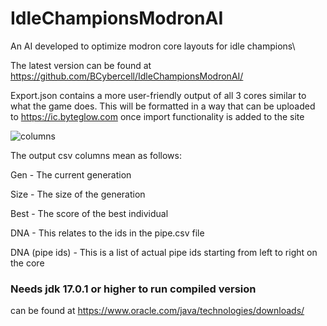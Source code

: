 # IdleChampionsModronAI
An AI developed to optimize modron core layouts for idle champions\

The latest version can be found at https://github.com/BCybercell/IdleChampionsModronAI/

Export.json contains a more user-friendly output of all 3 cores similar to what the game does. This will be formatted in a way that can be uploaded to https://ic.byteglow.com once import functionality is added to the site

![columns](https://user-images.githubusercontent.com/44996531/143289204-073a64ce-63e5-448a-9bac-42f382f568f5.png)

The output csv columns mean as follows:

Gen - The current generation

Size - The size of the generation

Best - The score of the best individual

DNA - This relates to the ids in the pipe.csv file

DNA (pipe ids) - This is a list of actual pipe ids starting from left to right on the core

### **Needs jdk 17.0.1 or higher to run compiled version**
can be found at https://www.oracle.com/java/technologies/downloads/

